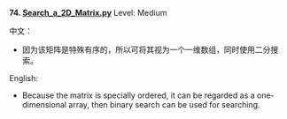 **74. [Search_a_2D_Matrix.py](https://github.com/Kelv1nYu/LeetCode_Practices/blob/master/Code/Search_a_2D_Matrix.py)**      Level: Medium

中文：
* 因为该矩阵是特殊有序的，所以可将其视为一个一维数组，同时使用二分搜索。

English:

* Because the matrix is specially ordered, it can be regarded as a one-dimensional array, then binary search can be used for searching.
